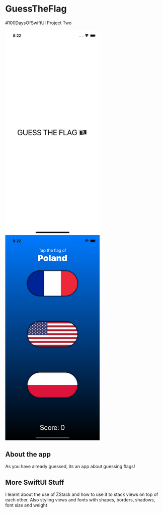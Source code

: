# GuessTheFlag
#100DaysOfSwiftUI Project Two

<img align='left' src="https://github.com/1Soyebo/GuessTheFlag/blob/master/images/image1.png" width="300"/>
<img src="https://github.com/1Soyebo/GuessTheFlag/blob/master/images/image2.png" width="300"/>

## About the app
As you have already guessed, its an app about guessing flags!

## More SwiftUI Stuff
I learnt about the use of ZStack and how to use it to stack views on top of each other.
Also styling views and fonts with shapes, borders, shadows, font size and weight 
